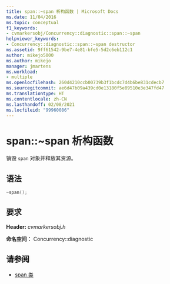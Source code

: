 ```yaml
---
title: span::~span 析构函数 | Microsoft Docs
ms.date: 11/04/2016
ms.topic: conceptual
f1_keywords:
- cvmarkersobj/Concurrency::diagnostic::span::~span
helpviewer_keywords:
- Concurrency::diagnostic::span::~span destructor
ms.assetid: 9ff61542-9be7-4e81-bfe5-5d2c6eb112c1
author: mikejo5000
ms.author: mikejo
manager: jmartens
ms.workload:
- multiple
ms.openlocfilehash: 260d4210ccb00739b3f1bcdc7d4b6be831cdecb7
ms.sourcegitcommit: ae6d47b09a439cd0e13180f5e89510e3e347fd47
ms.translationtype: HT
ms.contentlocale: zh-CN
ms.lasthandoff: 02/08/2021
ms.locfileid: "99960086"
---
```

# <a name="spanspan-destructor"></a>span::~span 析构函数

销毁 `span` 对象并释放其资源。

## <a name="syntax"></a>语法

```cpp
~span();
```

## <a name="requirements"></a>要求

**Header:** *cvmarkersobj.h*

**命名空间：** Concurrency::diagnostic

## <a name="see-also"></a>请参阅

- [span 类](../profiling/span-class.md)